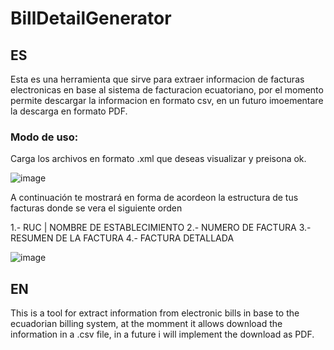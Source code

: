 # BillDetailGenerator
## ES
Esta es una herramienta que sirve para extraer informacion de facturas electronicas en base al sistema de facturacion ecuatoriano, por el momento permite descargar la informacion en formato csv, en un futuro imoementare la descarga en formato PDF.
### Modo de uso:
Carga los archivos en formato .xml que deseas visualizar y preisona ok.

![image](https://github.com/user-attachments/assets/057b08a3-9f15-49d3-9034-e857f01b6686)

A continuación te mostrará en forma de acordeon la estructura de tus facturas donde se vera el siguiente orden

1.- RUC | NOMBRE DE ESTABLECIMIENTO
2.- NUMERO DE FACTURA
3.- RESUMEN DE LA FACTURA
4.- FACTURA DETALLADA

![image](https://github.com/user-attachments/assets/81954f96-181c-4ae3-bb6f-a4f0d4ae62a9)



## EN
This is a tool for extract information from electronic bills in base to the ecuadorian billing system, at the momment it allows download the information in a .csv file, in a future i will implement the download as PDF.

